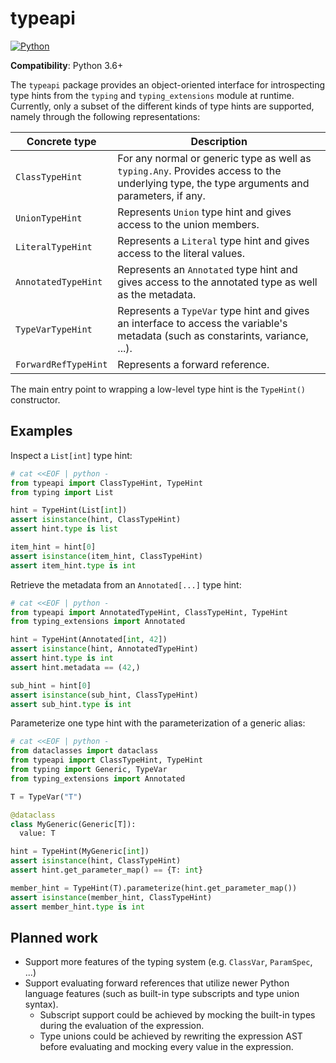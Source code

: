 # typeapi

[![Python](https://github.com/NiklasRosenstein/python-typeapi/actions/workflows/python.yml/badge.svg)](https://github.com/NiklasRosenstein/python-typeapi/actions/workflows/python.yml)

__Compatibility__: Python 3.6+

The `typeapi` package provides an object-oriented interface for introspecting type hints from the `typing` and
`typing_extensions` module at runtime. Currently, only a subset of the different kinds of type hints are supported,
namely through the following representations:

| Concrete type | Description |
| ------------- | ----------- |
| `ClassTypeHint` | For any normal or generic type as well as `typing.Any`. Provides access to the underlying type, the type arguments and parameters, if any. |
| `UnionTypeHint` | Represents `Union` type hint and gives access to the union members. |
| `LiteralTypeHint` | Represents a `Literal` type hint and gives access to the literal values. |
| `AnnotatedTypeHint` | Represents an `Annotated` type hint and gives access to the annotated type as well as the metadata. |
| `TypeVarTypeHint` | Represents a `TypeVar` type hint and gives an interface to access the variable's metadata (such as constarints, variance, ...). |
| `ForwardRefTypeHint` | Represents a forward reference. |

The main entry point to wrapping a low-level type hint is the `TypeHint()` constructor.

## Examples

Inspect a `List[int]` type hint:

```py
# cat <<EOF | python -
from typeapi import ClassTypeHint, TypeHint
from typing import List

hint = TypeHint(List[int])
assert isinstance(hint, ClassTypeHint)
assert hint.type is list

item_hint = hint[0]
assert isinstance(item_hint, ClassTypeHint)
assert item_hint.type is int
```

Retrieve the metadata from an `Annotated[...]` type hint:

```py
# cat <<EOF | python -
from typeapi import AnnotatedTypeHint, ClassTypeHint, TypeHint
from typing_extensions import Annotated

hint = TypeHint(Annotated[int, 42])
assert isinstance(hint, AnnotatedTypeHint)
assert hint.type is int
assert hint.metadata == (42,)

sub_hint = hint[0]
assert isinstance(sub_hint, ClassTypeHint)
assert sub_hint.type is int
```

Parameterize one type hint with the parameterization of a generic alias:

```py
# cat <<EOF | python -
from dataclasses import dataclass
from typeapi import ClassTypeHint, TypeHint
from typing import Generic, TypeVar
from typing_extensions import Annotated

T = TypeVar("T")

@dataclass
class MyGeneric(Generic[T]):
  value: T

hint = TypeHint(MyGeneric[int])
assert isinstance(hint, ClassTypeHint)
assert hint.get_parameter_map() == {T: int}

member_hint = TypeHint(T).parameterize(hint.get_parameter_map())
assert isinstance(member_hint, ClassTypeHint)
assert member_hint.type is int
```



## Planned work

* Support more features of the typing system (e.g. `ClassVar`, `ParamSpec`, ...)
* Support evaluating forward references that utilize newer Python language features (such as built-in type subscripts
  and type union syntax).
    * Subscript support could be achieved by mocking the built-in types during the evaluation of the expression.
    * Type unions could be achieved by rewriting the expression AST before evaluating and mocking every value in the expression.
